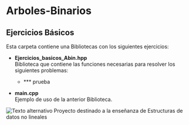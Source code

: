 # Arboles-Binarios
## Ejercicios Básicos

Esta carpeta contiene una Bibliotecas con los siguientes ejercicios:
  
  * **Ejercicios_basicos_Abin.hpp**  
      Biblioteca que contiene las funciones necesarias para resolver los siguientes problemas:  
      * *** prueba
      
  * **main.cpp**  
      Ejemplo de uso de la anterior Biblioteca.
   
![Texto alternativo](http://img.fenixzone.net/i/lmTtJ8j.jpeg)
Proyecto destinado a la enseñanza de Estructuras de datos no lineales
